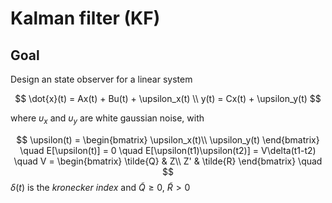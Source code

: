 # Kalman filter (KF)

## Goal

Design an state observer for a linear system

$$
    \dot{x}(t) = Ax(t) + Bu(t) + \upsilon_x(t) \\
    y(t) = Cx(t) + \upsilon_y(t)
$$

where $\upsilon_x$ and $\upsilon_y$ are white gaussian noise, with

$$
    \upsilon(t) =
        \begin{bmatrix}
            \upsilon_x(t)\\ 
            \upsilon_y(t)
        \end{bmatrix} \quad
    E[\upsilon(t)] = 0 \quad E[\upsilon(t1)\upsilon(t2)] = V\delta(t1-t2) \quad
    V =
        \begin{bmatrix}
            \tilde{Q} & Z\\ 
            Z' & \tilde{R}
        \end{bmatrix} \quad
$$
$\delta(t)$ is the *kronecker index* and $\tilde{Q} \geq 0$, $\tilde{R}>0$